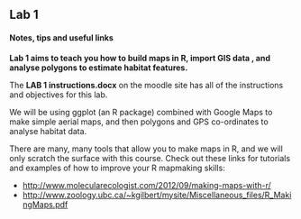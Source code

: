 ## Lab 1 

#### Notes, tips and useful links

**Lab 1 aims to teach you how to build maps in R, import GIS data , and analyse polygons to estimate habitat features.** 

The **LAB 1 instructions.docx** on the moodle site has all of the instructions and objectives for this lab. 

We will be using ggplot (an R package) combined with Google Maps to make simple aerial maps, and then polygons and GPS co-ordinates to analyse habitat data.

There are many, many tools that allow you to make maps in R, and we will only scratch the surface with this course. Check out these links for tutorials and examples of how to improve your R mapmaking skills:

* http://www.molecularecologist.com/2012/09/making-maps-with-r/
* http://www.zoology.ubc.ca/~kgilbert/mysite/Miscellaneous_files/R_MakingMaps.pdf

